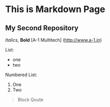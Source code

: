 # This is Markdown Page
## My Second Repository
*Italics*, **Bold**
[A-1 Multitech] (http://www.a-1.in)

List:
- one
- two

Numbered List: 
1. One
2. Two

> Block Qoute
